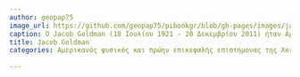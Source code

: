```yaml
---
author: geopap75
image_url: https://github.com/geopap75/pibookgr/blob/gh-pages/images/jacob-goldman.png
caption: Ο Jacob Goldman (18 Ιουλίου 1921 - 20 Δεκεμβρίου 2011) ήταν Αμερικανός φυσικός και πρώην επικεφαλής επιστήμονας της Xerox Corporation η οποία έχει παραγάγει πολλές σημαντικές ιδέες στον σύγχρονο υπολογισμό(computing).
title: Jacob Goldman
categories: Αμερικανός φυσικός και πρώην επικεφαλής επιστήμονας της Xerox Corporation
  
---
```

